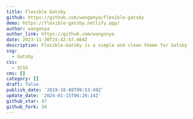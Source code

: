 ```yaml
---
title: Flexible Gatsby
github: https://github.com/wangonya/flexible-gatsby
demo: https://flexible-gatsby.netlify.app/
author: wangonya
author_link: https://github.com/wangonya
date: 2023-11-30T15:42:57.664Z
description: Flexible-Gatsby is a simple and clean theme for Gatsby
ssg:
  - Gatsby
css:
  - SCSS
cms: []
category: []
draft: false
publish_date: '2019-10-08T09:53:49Z'
update_date: '2024-01-15T06:28:14Z'
github_star: 47
github_fork: 34
---
```

